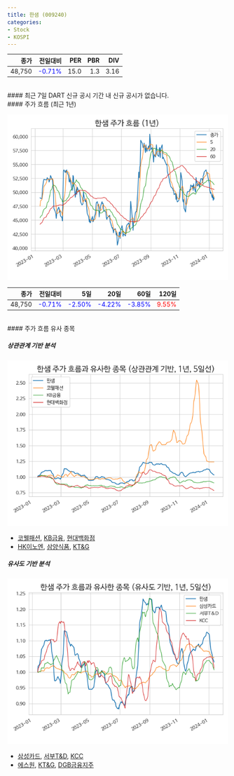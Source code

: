 ```yaml
---
title: 한샘 (009240)
categories:
- Stock
- KOSPI
---
```


|종가|전일대비|PER|PBR|DIV|
|---:|-------:|--:|--:|--:|
|48,750|<span style="color: blue">-0.71%</span>|15.0|1.3|3.16|

<!-- more -->

<br>
#### 최근 7일 DART 신규 공시
기간 내 신규 공시가 없습니다.

<br>
#### 주가 흐름 (최근 1년)

![009240](/assets/images/stock/009240.png)

|종가|전일대비|5일|20일|60일|120일|
|---:|-------:|--:|---:|---:|----:|
|48,750|<span style="color: blue">-0.71%</span>|<span style="color: blue">-2.50%</span>|<span style="color: blue">-4.22%</span>|<span style="color: blue">-3.85%</span>|<span style="color: red">9.55%</span>|

<br>
#### 주가 흐름 유사 종목

##### 상관관계 기반 분석

![009240](/assets/images/stock/009240_corr.png)
- [코웰패션](/033290/), [KB금융](/105560/), [현대백화점](/069960/)
- [HK이노엔](/195940/), [삼양식품](/003230/), [KT&G](/033780/)

##### 유사도 기반 분석

![009240](/assets/images/stock/009240_sim.png)
- [삼성카드](/029780/), [서부T&D](/006730/), [KCC](/002380/)
- [에스원](/012750/), [KT&G](/033780/), [DGB금융지주](/139130/)